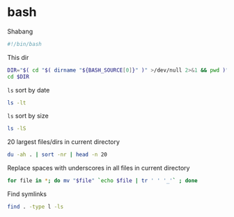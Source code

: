 # bash

Shabang
```bash
#!/bin/bash
```

This dir

```bash
DIR="$( cd "$( dirname "${BASH_SOURCE[0]}" )" >/dev/null 2>&1 && pwd )"
cd $DIR
```

`ls` sort by date

```bash
ls -lt
```

`ls` sort by size

```bash
ls -lS
```

20 largest files/dirs in current directory

```bash
du -ah . | sort -nr | head -n 20
```

Replace spaces with underscores in all files in current directory

```bash
for file in *; do mv "$file" `echo $file | tr ' ' '_'` ; done
```

Find symlinks

```bash
find . -type l -ls
```
